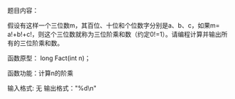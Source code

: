题目内容：

假设有这样一个三位数m，其百位、十位和个位数字分别是a、b、c，如果m= a!+b!+c!，则这个三位数就称为三位阶乘和数（约定0!=1）。请编程计算并输出所有的三位阶乘和数。

函数原型： long Fact(int n)；

函数功能：计算n的阶乘



输入格式: 无
输出格式："%d\n"